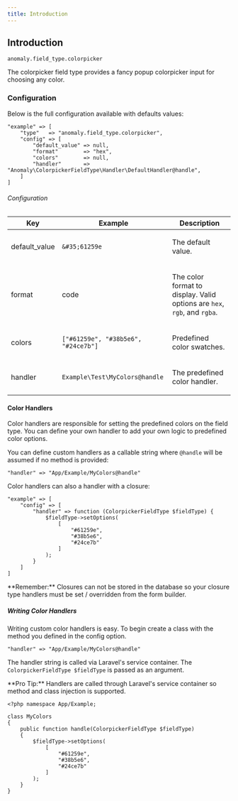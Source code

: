```yaml
---
title: Introduction
---
```


## Introduction[](#introduction)

`anomaly.field_type.colorpicker`

The colorpicker field type provides a fancy popup colorpicker input for choosing any color.


### Configuration[](#introduction/configuration)

Below is the full configuration available with defaults values:

    "example" => [
        "type"   => "anomaly.field_type.colorpicker",
        "config" => [
            "default_value" => null,
            "format"        => "hex",
            "colors"        => null,
            "handler"       => "Anomaly\ColorpickerFieldType\Handler\DefaultHandler@handle",
        ]
    ]

###### Configuration

<table class="table table-bordered table-striped">

<thead>

<tr>

<th>Key</th>

<th>Example</th>

<th>Description</th>

</tr>

</thead>

<tbody>

<tr>

<td>

default_value

</td>

<td>

`&#35;61259e`

</td>

<td>

The default value.

</td>

</tr>

<tr>

<td>

format

</td>

<td>

code

</td>

<td>

The color format to display. Valid options are `hex`, `rgb`, and `rgba`.

</td>

</tr>

<tr>

<td>

colors

</td>

<td>

`["#61259e", "#38b5e6", "#24ce7b"]`

</td>

<td>

Predefined color swatches.

</td>

</tr>

<tr>

<td>

handler

</td>

<td>

`Example\Test\MyColors@handle`

</td>

<td>

The predefined color handler.

</td>

</tr>

</tbody>

</table>


#### Color Handlers[](#introduction/configuration/color-handlers)

Color handlers are responsible for setting the predefined colors on the field type. You can define your own handler to add your own logic to predefined color options.

You can define custom handlers as a callable string where `@handle` will be assumed if no method is provided:

    "handler" => "App/Example/MyColors@handle"

Color handlers can also a handler with a closure:

    "example" => [
        "config" => [
            "handler" => function (ColorpickerFieldType $fieldType) {
                $fieldType->setOptions(
                    [
                        "#61259e",
                        "#38b5e6",
                        "#24ce7b"
                    ]
                );
            }
        ]
    ]

<div class="alert alert-info">**Remember:** Closures can not be stored in the database so your closure type handlers must be set / overridden from the form builder.</div>


##### Writing Color Handlers[](#introduction/configuration/color-handlers/writing-color-handlers)

Writing custom color handlers is easy. To begin create a class with the method you defined in the config option.

    "handler" => "App/Example/MyColors@handle"

The handler string is called via Laravel's service container. The `ColorpickerFieldType $fieldType` is passed as an argument.

<div class="alert alert-primary">**Pro Tip:** Handlers are called through Laravel's service container so method and class injection is supported.</div>

    <?php namespace App/Example;

    class MyColors
    {
        public function handle(ColorpickerFieldType $fieldType)
        {
            $fieldType->setOptions(
                [
                    "#61259e",
                    "#38b5e6",
                    "#24ce7b"
                ]
            );
        }
    }
